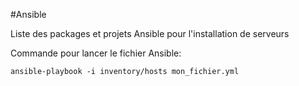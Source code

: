 #Ansible

Liste des packages et projets Ansible pour l'installation de serveurs

Commande pour lancer le fichier Ansible:

    ansible-playbook -i inventory/hosts mon_fichier.yml